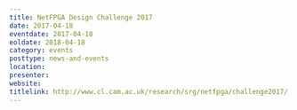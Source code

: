 ```yaml
---
title: NetFPGA Design Challenge 2017
date: 2017-04-18
eventdate: 2017-04-18
eoldate: 2018-04-18
category: events
posttype: news-and-events
location:
presenter:
website:
titlelink: http://www.cl.cam.ac.uk/research/srg/netfpga/challenge2017/
---
```

